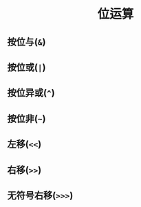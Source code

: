 <h1 align="center">位运算</h1>

## 按位与(`&`)

## 按位或(`|`)

## 按位异或(`^`)

## 按位非(`~`)

## 左移(`<<`)

## 右移(`>>`)

## 无符号右移(`>>>`)
